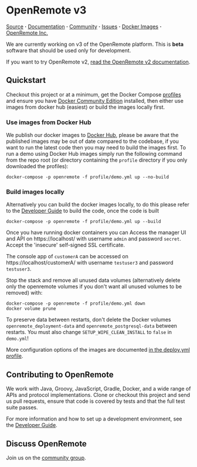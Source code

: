 # OpenRemote v3

[Source](https://github.com/openremote/openremote) **·** [Documentation](https://github.com/openremote/openremote/wiki) **·** [Community](https://groups.google.com/forum/#!forum/openremotecommunity) **·** [Issues](https://github.com/openremote/openremote/issues) **·** [Docker Images](https://hub.docker.com/u/openremote/) **·** [OpenRemote Inc.](https://openremote.io)

We are currently working on v3 of the OpenRemote platform. This is **beta** software that should be used only for development.

If you want to try OpenRemote v2, [read the OpenRemote v2 documentation](https://github.com/openremote/Documentation/wiki).

## Quickstart

Checkout this project or at a minimum, get the Docker Compose [profiles](profile/) and ensure you have [Docker Community Edition](https://www.docker.com/) installed, then either use images from docker hub (easiest) or build the images locally first.

### Use images from Docker Hub
We publish our docker images to [Docker Hub](https://hub.docker.com/u/openremote/), please be aware that the published images may be out of date compared to the codebase, if you want to run the latest code then you may need to build the images first. To run a demo using Docker Hub images simply run the following command from the repo root (or directory containing the `profile` directory if you only downloaded the profiles):

```
docker-compose -p openremote -f profile/demo.yml up --no-build
```

### Build images locally
Alternatively you can build the docker images locally, to do this please refer to the [Developer Guide](https://github.com/openremote/openremote/wiki/Developer-Guide%3A-Building-the-code) to build the code, once the code is built

```
docker-compose -p openremote -f profile/demo.yml up --build
```

Once you have running docker containers you can Access the manager UI and API on https://localhost/ with username `admin` and password `secret`. Accept the 'insecure' self-signed SSL certificate.
                                                
The console app of `customerA` can be accessed on https://localhost/customerA/ with username `testuser3` and password `testuser3`.

Stop the stack and remove all unused data volumes (alternatively delete only the openremote volumes if you don't want all unused volumes to be removed) with:

```
docker-compose -p openremote -f profile/demo.yml down
docker volume prune
```

To preserve data between restarts, don't delete the Docker volumes `openremote_deployment-data` and `openremote_postgresql-data` between restarts. You must also change `SETUP_WIPE_CLEAN_INSTALL` to `false` in `demo.yml`!

More configuration options of the images are documented [in the deploy.yml profile](https://github.com/openremote/openremote/blob/master/profile/deploy.yml).


## Contributing to OpenRemote

We work with Java, Groovy, JavaScript, Gradle, Docker, and a wide range of APIs and protocol implementations. Clone or checkout this project and send us pull requests, ensure that code is covered by tests and that the full test suite passes.

For more information and how to set up a development environment, see the [Developer Guide](https://github.com/openremote/openremote/wiki).


## Discuss OpenRemote

Join us on the [community group](https://groups.google.com/forum/#!forum/openremotecommunity).
